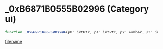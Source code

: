 # _0xB6871B0555B02996 (Category ui)

```js
function _0xB6871B0555B02996(p0: intPtr, p1: intPtr, p2: number, p3: intPtr, p4: intPtr, p5: number): Array
```

[filename](_0xB6871B0555B02996_m.md ':include')